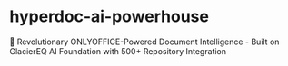 # hyperdoc-ai-powerhouse
🚀 Revolutionary ONLYOFFICE-Powered Document Intelligence - Built on GlacierEQ AI Foundation with 500+ Repository Integration
